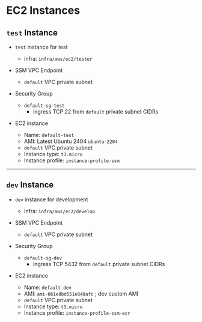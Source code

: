 # EC2 Instances

## `test` Instance

- `test` instance for test
    - infra: `infra/aws/ec2/tester`

- SSM VPC Endpoint
    - `default` VPC private subnet

- Security Group
    - `default-sg-test`
        - ingress TCP 22 from `default` private subnet CIDRs

- EC2 instance
    - Name: `default-test`
    - AMI: Latest Ubuntu 2404 `ubuntu-2204`
    - `default` VPC private subnet
    - Instance type: `t3.micro`
    - Instance profile: `instance-profile-ssm`

---
## `dev` Instance

- `dev` instance for development
    - infra: `infra/aws/ec2/develop`

- SSM VPC Endpoint
    - `default` VPC private subnet

- Security Group
    - `default-sg-dev`
        - ingress TCP 5432 from `default` private subnet CIDRs

- EC2 instance
    - Name: `default-dev`
    - AMI: `ami-061e8bd551e848afc` ; dev custom AMI
    - `default` VPC private subnet
    - Instance type: `t3.micro`
    - Instance profile: `instance-profile-ssm-ecr`
